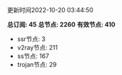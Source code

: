 更新时间2022-10-20 03:44:50

**总订阅: 45**
**总节点: 2260**
**有效节点: 410**
- ssr节点: 3
- v2ray节点: 211
- ss节点: 167
- trojan节点: 29
